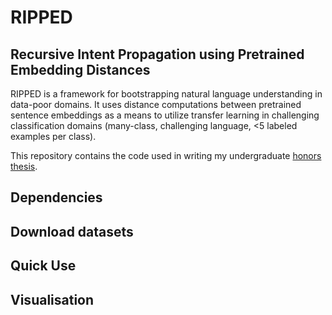 # RIPPED

## Recursive Intent Propagation using Pretrained Embedding Distances

RIPPED is a framework for bootstrapping natural language understanding in data-poor domains. It uses distance computations between pretrained sentence embeddings as a means to utilize transfer learning in challenging classification domains (many-class, challenging language, <5 labeled examples per class).

This repository contains the code used in writing my undergraduate [honors thesis](https://github.com/michaelhball/Recursive-Intent-Propagation-using-Pretrained-Embedding-Distances/blob/master/RIPPED_honors_thesis.pdf).

## Dependencies

## Download datasets

## Quick Use

## Visualisation


